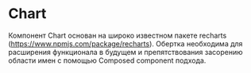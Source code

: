 # Chart

Компонент Chart основан на широко известном пакете recharts (https://www.npmjs.com/package/recharts).
Обертка необходима для расширения функционала в будущем и препятствования засорению области имен с помощью Composed component подхода.